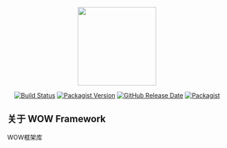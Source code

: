 <p align="center"><a href="https://github.com/925528594/wow-framework"><img src="https://github.com/925528594/wow-framework/raw/master/box.png" width="180"></a></p>

<p align="center">
<a href="https://travis-ci.org/github/925528594"><img src="https://travis-ci.org/925528594/wow-framework.svg" alt="Build Status"></a>
<a href="https://packagist.org/packages/925528594/wow-framework"><img src="https://img.shields.io/packagist/v/925528594/wow-framework" alt="Packagist Version"></a>
<a href="https://github.com/925528594/wow-framework"><img src="https://img.shields.io/github/release-date/925528594/wow-framework" alt="GitHub Release Date"></a>
<a href="https://github.com/925528594/wow-framework"><img src="https://img.shields.io/packagist/l/925528594/wow-framework" alt="Packagist"></a>
</p>

## 关于 WOW Framework
WOW框架库